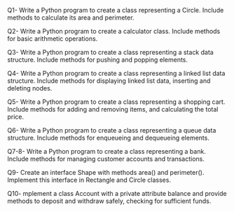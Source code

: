 Q1- Write a Python program to create a class representing a Circle. Include methods to calculate its area and perimeter. 

Q2- Write a Python program to create a calculator class. Include methods for basic arithmetic operations. 

Q3- Write a Python program to create a class representing a stack data structure. Include methods for pushing and popping elements. 

Q4- Write a Python program to create a class representing a linked list data structure. Include methods for displaying linked list data, inserting and deleting nodes. 

Q5- Write a Python program to create a class representing a shopping cart. Include methods for adding and removing items, and calculating the total price. 

Q6- Write a Python program to create a class representing a queue data structure. Include methods for enqueueing and dequeueing elements. 

Q7-8- Write a Python program to create a class representing a bank. Include methods for managing customer accounts and transactions. 

Q9- Create an interface Shape with methods area() and perimeter(). Implement this interface in Rectangle and Circle classes.

Q10- mplement a class Account with a private attribute balance and provide methods to deposit and withdraw safely, checking for sufficient funds.

